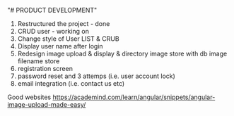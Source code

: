 "# PRODUCT DEVELOPMENT" 
1) Restructured the project - done
2) CRUD user - working on
3) Change style of User LIST & CRUB
4) Display user name after login
5) Redesign image upload & display & directory image store with db image filename store
6) registration screen
7) password reset and 3 attemps (i.e. user account lock)
8) email integration (i.e. contact us etc)






Good websites
https://academind.com/learn/angular/snippets/angular-image-upload-made-easy/
